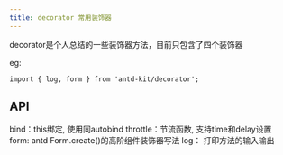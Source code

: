 ```yaml
---
title: decorator 常用装饰器
---
```


decorator是个人总结的一些装饰器方法，目前只包含了四个装饰器

eg:
``` 
import { log, form } from 'antd-kit/decorator';
```  

## API
bind：this绑定, 使用同autobind 
throttle：节流函数, 支持time和delay设置
form: antd Form.create()的高阶组件装饰器写法
log： 打印方法的输入输出
